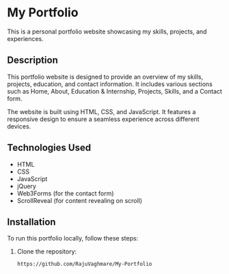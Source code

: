 # My Portfolio

This is a personal portfolio website showcasing my skills, projects, and experiences.


## Description

This portfolio website is designed to provide an overview of my skills, projects, education, and contact information. It includes various sections such as Home, About, Education & Internship, Projects, Skills, and a Contact form.

The website is built using HTML, CSS, and JavaScript. It features a responsive design to ensure a seamless experience across different devices.

## Technologies Used

- HTML
- CSS
- JavaScript
- jQuery
- Web3Forms (for the contact form)
- ScrollReveal (for content revealing on scroll)

## Installation

To run this portfolio locally, follow these steps:

1. Clone the repository:

   ```bash
   https://github.com/RajuVaghmare/My-Portfolio
